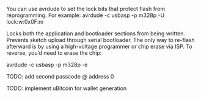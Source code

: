 You can use avrdude to set the lock bits that protect flash from reprogramming.
For example:
avrdude -c usbasp -p m328p -U lock:w:0x0F:m

Locks both the application and bootloader sections from being written.
Prevents sketch upload through serial bootloader.
The only way to re-flash afterward is by using a high-voltage programmer or chip erase via ISP.
To reverse, you’d need to erase the chip:

avrdude -c usbasp -p m328p -e

TODO: add second passcode @ address 0

TODO: implement uBitcoin for wallet generation

